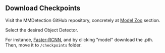 ## Download Checkpoints
Visit the MMDetection GitHub repository, concretely at [Model Zoo](https://mmdetection.readthedocs.io/en/latest/model_zoo.html) section. 

Select the desired Object Detector. 

For instance, [Faster-RCNN](https://github.com/open-mmlab/mmdetection/tree/main/configs/faster_rcnn), and by clicking "model" download the .pth. Then, move it to ```/checkpoints``` folder.
